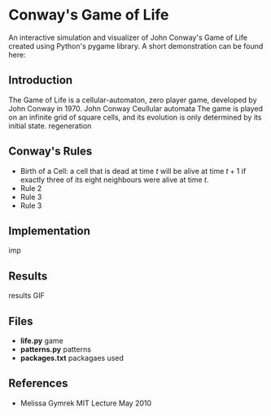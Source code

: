# Conway's Game of Life
An interactive simulation and visualizer of John Conway's Game of Life created using Python's pygame library. 
A short demonstration can be found here: 

## Introduction
The Game of Life is a cellular-automaton, zero player game, developed by John Conway in 1970. 
John Conway
Ceullular automata
The game is played on an infinite grid of square cells, and its evolution is only determined by its initial state.
regeneration

## Conway's Rules
- Birth of a Cell: a cell that is dead at time $t$ will be alive at time $t+1$ if exactly three of its eight neighbours were alive at time $t$. 
- Rule 2
- Rule 3
- Rule 3

## Implementation
imp

## Results
results
GIF

## Files
- **life.py** game
- **patterns.py** patterns
- **packages.txt** packagaes used

## References
- Melissa Gymrek MIT Lecture May 2010


